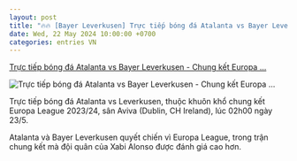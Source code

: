 ```yaml
---
layout: post
title: "🔥🔥 [Bayer Leverkusen] Trực tiếp bóng đá Atalanta vs Bayer Leverkusen - Chung kết Europa ..."
date: Wed, 22 May 2024 10:00:00 +0700
categories: entries VN
---
```

[Trực tiếp bóng đá Atalanta vs Bayer Leverkusen - Chung kết Europa ...](https://vietnamnet.vn/truc-tiep-bong-da-atalanta-vs-bayer-leverkusen-chung-ket-europa-league-2023-24-2283395.html)

![Trực tiếp bóng đá Atalanta vs Bayer Leverkusen - Chung kết Europa ...](https://static-images.vnncdn.net/vps_images_publish/000001/000003/2024/5/22/truc-tiep-bong-da-atalanta-vs-bayer-leverkusen-ngoi-vuong-vay-goi-2346.jpg?width=0&s=VRJjU4a6DlMjhXcNLxrRZQ)

Trực tiếp bóng đá Atalanta vs Leverkusen, thuộc khuôn khổ chung kết Europa League 2023/24, sân Aviva (Dublin, CH Ireland), lúc 02h00 ngày 23/5.

Atalanta và Bayer Leverkusen quyết chiến vì Europa League, trong trận chung kết mà đội quân của Xabi Alonso được đánh giá cao hơn.

